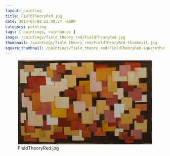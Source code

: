 ```yaml
---
layout: painting
title: FieldTheoryRed.jpg
date: 2017-06-02 21:00:24 -0600
category: painting
tags: [ paintings, raindances ]
image: /paintings/field_theory_red/FieldTheoryRed.jpg
thumbnail: /paintings/field_theory_red/FieldTheoryRed-thumbnail.jpg
square_thumbnail: /paintings/field_theory_red/FieldTheoryRed-squarethumb.jpg
---
```


<figure class="fullwidth"><img src="/paintings/field_theory_red/FieldTheoryRed.jpg" alt="A painting titled: FieldTheoryRed.jpg by painter Kyle Cunningham" /><figcaption>FieldTheoryRed.jpg</figcaption></figure>
